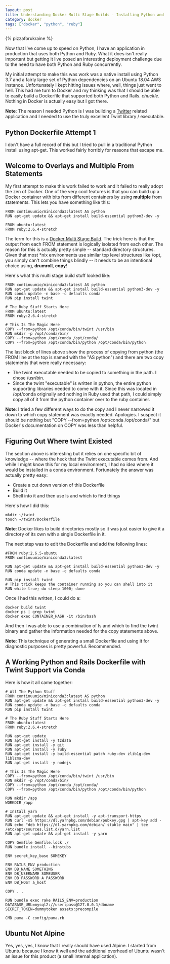 ```yaml
---
layout: post
title: Understanding Docker Multi Stage Builds - Installing Python and Ruby in the Same Dockerfile
category: docker
tags: ["docker", "python", "ruby"]
---
```

{% pizzaforukraine  %}

Now that I've come up to speed on Python, I have an application in production that uses both Python and Ruby.  What it does isn't really important but getting it live posed an interesting deployment challenge due to the need to have both Python and Ruby concurrently.

My initial attempt to make this was work was a native install using Python 3.7 and a fairly large set of Python dependencies on an Ubuntu 18.04 AWS instance.  Unfortunately I kept hitting issues where, well, things just went to hell.  This had me turn to Docker and my thinking was that I should be able to easily build a Dockerfile that supported both Python and Rails.  *chuckle*.  Nothing in Docker is actually easy but I got there.

**Note**: The reason I needed Python is I was building a [Twitter](https://github.com/twintproject/twint) related application and I needed to use the truly excellent Twint library / executable.

## Python Dockerfile Attempt 1

I don't have a full record of this but I tried to pull in a traditional Python install using apt-get.  This worked fairly horribly for reasons that escape me.  

## Welcome to Overlays and Multiple From Statements

My first attempt to make this work failed to work and it failed to really adopt the zen of Docker.  One of the very cool features is that you can build up a Docker container with bits from different containers by using **multiple** from statements.  This lets you have something like this:

    FROM continuumio/miniconda3:latest AS python
    RUN apt-get update && apt-get install build-essential python3-dev -y
    
    FROM ubuntu:latest
    FROM ruby:2.6.4-stretch
    

The term for this is a [Docker Multi Stage Build](https://dev.to/brpaz/using-docker-multi-stage-builds-during-development-35bc).  The trick here is that the output from each FROM statement is logically isolated from each other.  The reason for this is actually pretty simple -- standard directory structures.  Given that most *nix environments use similar top level structures like /opt, you simply can't combine things blindly -- it needs to be an intentional choice using, **drumroll**, **copy**!

Here's what this multi stage build stuff looked like:

    FROM continuumio/miniconda3:latest AS python
    RUN apt-get update && apt-get install build-essential python3-dev -y
    RUN conda update -n base -c defaults conda
    RUN pip install twint
    
    # The Ruby Stuff Starts Here
    FROM ubuntu:latest
    FROM ruby:2.6.4-stretch
    
    # This Is The Magic Here 
    COPY --from=python /opt/conda/bin/twint /usr/bin
    RUN mkdir -p /opt/conda/bin/
    COPY --from=python /opt/conda /opt/conda/
    COPY --from=python /opt/conda/bin/python /opt/conda/bin/python
    

The last block of lines above show the process of copying from python (the FROM line at the top is named with the "AS python") and there are two copy statements that were really necessary:

* The twint executable needed to be copied to something in the path.  I chose /usr/bin.
* Since the twint "executable" is written in python, the entire python supporting libraries needed to come with it.  Since this was located in /opt/conda originally and nothing in Ruby used that path, I could simply copy all of it from the python container over to the ruby container.

**Note**: I tried a few different ways to do the copy and I never narrowed it down to which copy statement was exactly needed.  Apologies.  I suspect it should be nothing but "COPY --from=python /opt/conda /opt/conda/" but Docker's documentation on COPY was less than helpful.

## Figuring Out Where twint Existed

The section above is interesting but it relies on one specific bit of knowledge -- where the heck that the Twint executable comes from.  And while I might know this for my local environment, I had no idea where it would be installed in a conda environment.  Fortunately the answer was actually pretty easy:

* Create a cut down version of this Dockerfile 
* Build it 
* Shell into it and then use ls and which to find things

Here's how I did this:

    mkdir ~/twint
    touch ~/twint/Dockerfile

**Note**: Docker likes to build directories mostly so it was just easier to give it a directory of its own with a single Dockerfile in it.

The next step was to edit the Dockerfile and add the following lines:

    #FROM ruby:2.6.5-ubuntu
    FROM continuumio/miniconda3:latest
    
    RUN apt-get update && apt-get install build-essential python3-dev -y
    RUN conda update -n base -c defaults conda
    
    RUN pip install twint
    # This trick keeps the container running so you can shell into it
    RUN while true; do sleep 1000; done

Once I had this written, I could do a:

    docker build twint
    docker ps | grep twint
    docker exec CONTAINER_HASH -it /bin/bash

And then I was able to use a combination of ls and which to find the twint binary and gather the information needed for the copy statements above.

**Note**: This technique of generating a small Dockerfile and using it for diagnostic purposes is pretty powerful.  Recommended.

## A Working Python and Rails Dockerfile with Twint Support via Conda

Here is how it all came together:

    # All The Python Stuff
    FROM continuumio/miniconda3:latest AS python
    RUN apt-get update && apt-get install build-essential python3-dev -y
    RUN conda update -n base -c defaults conda
    RUN pip install twint
    
    # The Ruby Stuff Starts Here
    FROM ubuntu:latest
    FROM ruby:2.6.4-stretch
    
    RUN apt-get update
    RUN apt-get install -y tzdata
    RUN apt-get install -y git
    RUN apt-get install -y ruby
    RUN apt-get install -y build-essential patch ruby-dev zlib1g-dev liblzma-dev
    RUN apt-get install -y nodejs
    
    # This Is The Magic Here 
    COPY --from=python /opt/conda/bin/twint /usr/bin
    RUN mkdir -p /opt/conda/bin/
    COPY --from=python /opt/conda /opt/conda/
    COPY --from=python /opt/conda/bin/python /opt/conda/bin/python
    
    RUN mkdir /app
    WORKDIR /app
    
    # Install yarn
    RUN apt-get update && apt-get install -y apt-transport-https
    RUN curl -sS https://dl.yarnpkg.com/debian/pubkey.gpg | apt-key add -
    RUN echo "deb https://dl.yarnpkg.com/debian/ stable main" | tee /etc/apt/sources.list.d/yarn.list
    RUN apt-get update && apt-get install -y yarn
    
    COPY Gemfile Gemfile.lock ./
    RUN bundle install --binstubs
    
    ENV secret_key_base SOMEKEY
    
    ENV RAILS_ENV production
    ENV DB_NAME SOMETHING
    ENV DB_USERNAME SOMEUSER
    ENV DB_PASSWORD A_PASSWORD
    ENV DB_HOST a_host
    
    COPY . .
    
    RUN bundle exec rake RAILS_ENV=production DATABASE_URL=mysql2://user:pass@127.0.0.1/dbname SECRET_TOKEN=dummytoken assets:precompile
    
    CMD puma -C config/puma.rb

## Ubuntu Not Alpine

Yes, yes, yes, I know that I really should have used Alpine.  I started from Ubuntu because I know it well and the additional overhead of Ubuntu wasn't an issue for this product (a small internal application).
